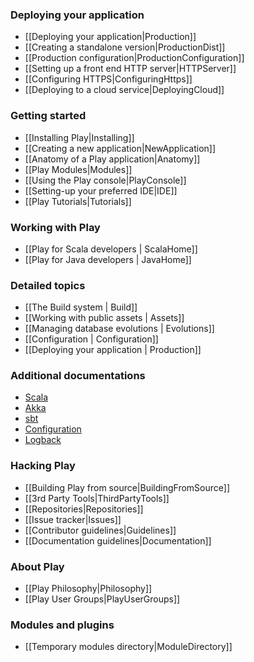 <!--- Copyright (C) 2009-2013 Typesafe Inc. <http://www.typesafe.com> -->
### Deploying your application

- [[Deploying your application|Production]]
- [[Creating a standalone version|ProductionDist]]
- [[Production configuration|ProductionConfiguration]]
- [[Setting up a front end HTTP server|HTTPServer]]
- [[Configuring HTTPS|ConfiguringHttps]]
- [[Deploying to a cloud service|DeployingCloud]]

### Getting started

- [[Installing Play|Installing]]
- [[Creating a new application|NewApplication]]
- [[Anatomy of a Play application|Anatomy]]
- [[Play Modules|Modules]]
- [[Using the Play console|PlayConsole]]
- [[Setting-up your preferred IDE|IDE]]
- [[Play Tutorials|Tutorials]]

### Working with Play 
- [[Play for Scala developers | ScalaHome]]
- [[Play for Java developers | JavaHome]]

### Detailed topics

- [[The Build system | Build]]
- [[Working with public assets | Assets]]
- [[Managing database evolutions | Evolutions]]
- [[Configuration | Configuration]]
- [[Deploying your application | Production]]

### Additional documentations

- [Scala](http://docs.scala-lang.org/)
- [Akka](http://akka.io/docs/)
- [sbt](http://www.scala-sbt.org/learn.html)
- [Configuration](https://github.com/typesafehub/config)
- [Logback](http://logback.qos.ch/documentation.html)

### Hacking Play

- [[Building Play from source|BuildingFromSource]]
- [[3rd Party Tools|ThirdPartyTools]]
- [[Repositories|Repositories]]
- [[Issue tracker|Issues]]
- [[Contributor guidelines|Guidelines]]
- [[Documentation guidelines|Documentation]]

### About Play

- [[Play Philosophy|Philosophy]]
- [[Play User Groups|PlayUserGroups]]

### Modules and plugins

- [[Temporary modules directory|ModuleDirectory]]

